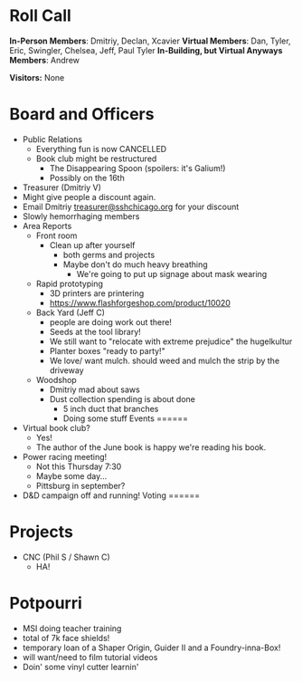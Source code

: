 Roll Call
=========
**In-Person Members**:  Dmitriy, Declan, Xcavier
**Virtual Members**: Dan, Tyler, Eric, Swingler, Chelsea, Jeff, Paul Tyler
**In-Building, but Virtual Anyways Members**:  Andrew

**Visitors:** None

Board and Officers
==================
- Public Relations
  - Everything fun is now CANCELLED
  - Book club might be restructured
    - The Disappearing Spoon (spoilers: it's Galium!)
    - Possibly on the 16th
- Treasurer (Dmitriy V)
 - Might give people a discount again.
  - Email Dmitriy treasurer@sshchicago.org for your discount
  - Slowly hemorrhaging members
- Area Reports
  - Front room
    - Clean up after yourself 
      - both germs and projects
      - Maybe don't do much heavy breathing
        - We're going to put up signage about mask wearing
  - Rapid prototyping
    - 3D printers are printering
    - https://www.flashforgeshop.com/product/10020
  - Back Yard (Jeff C)
    - people are doing work out there!
    - Seeds at the tool library!
    - We still want to "relocate with extreme prejudice" the hugelkultur
    - Planter boxes "ready to party!"
    - We love/ want mulch. should weed and mulch the strip by the driveway
  - Woodshop
    - Dmitriy mad about saws
    - Dust collection spending is about done
      - 5 inch duct that branches
      - Doing some stuff
Events
======
- Virtual book club?
  - Yes!
  - The author of the June book is happy we're reading his book.
- Power racing meeting!
  - Not this Thursday 7:30
  - Maybe some day...
  - Pittsburg in september?
- D&D campaign off and running!
Voting
======

Projects
========
- CNC (Phil S / Shawn C)
  - HA!
  

Potpourri
========
- MSI doing teacher training
- total of 7k face shields!
- temporary loan of a Shaper Origin, Guider II and a Foundry-inna-Box!
 - will want/need to film tutorial videos
- Doin' some vinyl cutter learnin'
